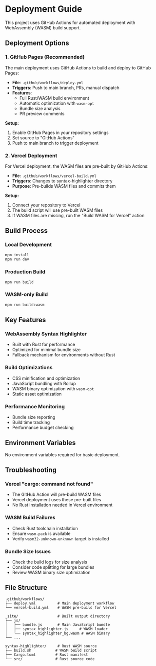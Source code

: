 # Deployment Guide

This project uses GitHub Actions for automated deployment with WebAssembly (WASM) build support.

## Deployment Options

### 1. GitHub Pages (Recommended)

The main deployment uses GitHub Actions to build and deploy to GitHub Pages:

- **File**: `.github/workflows/deploy.yml`
- **Triggers**: Push to main branch, PRs, manual dispatch
- **Features**: 
  - Full Rust/WASM build environment
  - Automatic optimization with `wasm-opt`
  - Bundle size analysis
  - PR preview comments

**Setup:**
1. Enable GitHub Pages in your repository settings
2. Set source to "GitHub Actions"
3. Push to main branch to trigger deployment

### 2. Vercel Deployment

For Vercel deployment, the WASM files are pre-built by GitHub Actions:

- **File**: `.github/workflows/vercel-build.yml`
- **Triggers**: Changes to syntax-highlighter directory
- **Purpose**: Pre-builds WASM files and commits them

**Setup:**
1. Connect your repository to Vercel
2. The build script will use pre-built WASM files
3. If WASM files are missing, run the "Build WASM for Vercel" action

## Build Process

### Local Development
```bash
npm install
npm run dev
```

### Production Build
```bash
npm run build
```

### WASM-only Build
```bash
npm run build:wasm
```

## Key Features

### WebAssembly Syntax Highlighter
- Built with Rust for performance
- Optimized for minimal bundle size
- Fallback mechanism for environments without Rust

### Build Optimizations
- CSS minification and optimization
- JavaScript bundling with Rollup
- WASM binary optimization with `wasm-opt`
- Static asset optimization

### Performance Monitoring
- Bundle size reporting
- Build time tracking
- Performance budget checking

## Environment Variables

No environment variables required for basic deployment.

## Troubleshooting

### Vercel "cargo: command not found"
- The GitHub Action will pre-build WASM files
- Vercel deployment uses these pre-built files
- No Rust installation needed in Vercel environment

### WASM Build Failures
- Check Rust toolchain installation
- Ensure `wasm-pack` is available
- Verify `wasm32-unknown-unknown` target is installed

### Bundle Size Issues
- Check the build logs for size analysis
- Consider code splitting for large bundles
- Review WASM binary size optimization

## File Structure

```
.github/workflows/
├── deploy.yml          # Main deployment workflow
└── vercel-build.yml    # WASM pre-build for Vercel

_site/                  # Built output directory
├── js/
│   ├── bundle.js       # Main JavaScript bundle
│   ├── syntax_highlighter.js     # WASM loader
│   └── syntax_highlighter_bg.wasm # WASM binary
└── ...

syntax-highlighter/     # Rust WASM source
├── build.sh           # WASM build script
├── Cargo.toml         # Rust manifest
└── src/               # Rust source code
```
